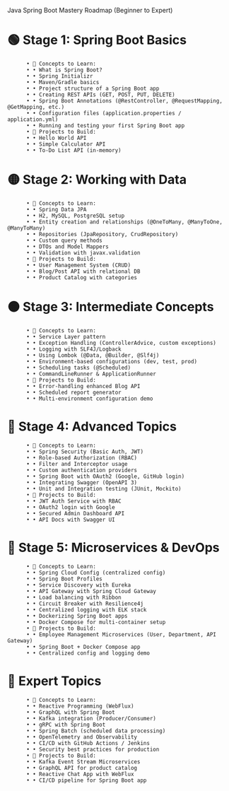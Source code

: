 Java Spring Boot Mastery Roadmap (Beginner to Expert)
# 🟢 Stage 1: Spring Boot Basics
          •	🔧 Concepts to Learn:
          •	• What is Spring Boot?
          •	• Spring Initializr
          •	• Maven/Gradle basics
          •	• Project structure of a Spring Boot app
          •	• Creating REST APIs (GET, POST, PUT, DELETE)
          •	• Spring Boot Annotations (@RestController, @RequestMapping, @GetMapping, etc.)
          •	• Configuration files (application.properties / application.yml)
          •	• Running and testing your first Spring Boot app
          •	🧩 Projects to Build:
          •	• Hello World API
          •	• Simple Calculator API
          •	• To-Do List API (in-memory)
# 🟡 Stage 2: Working with Data
          •	🔧 Concepts to Learn:
          •	• Spring Data JPA
          •	• H2, MySQL, PostgreSQL setup
          •	• Entity creation and relationships (@OneToMany, @ManyToOne, @ManyToMany)
          •	• Repositories (JpaRepository, CrudRepository)
          •	• Custom query methods
          •	• DTOs and Model Mappers
          •	• Validation with javax.validation
          •	🧩 Projects to Build:
          •	• User Management System (CRUD)
          •	• Blog/Post API with relational DB
          •	• Product Catalog with categories
# 🟠 Stage 3: Intermediate Concepts
          •	🔧 Concepts to Learn:
          •	• Service Layer pattern
          •	• Exception Handling (ControllerAdvice, custom exceptions)
          •	• Logging with SLF4J/Logback
          •	• Using Lombok (@Data, @Builder, @Slf4j)
          •	• Environment-based configurations (dev, test, prod)
          •	• Scheduling tasks (@Scheduled)
          •	• CommandLineRunner & ApplicationRunner
          •	🧩 Projects to Build:
          •	• Error-handling enhanced Blog API
          •	• Scheduled report generator
          •	• Multi-environment configuration demo
# 🔵 Stage 4: Advanced Topics
          •	🔧 Concepts to Learn:
          •	• Spring Security (Basic Auth, JWT)
          •	• Role-based Authorization (RBAC)
          •	• Filter and Interceptor usage
          •	• Custom authentication providers
          •	• Spring Boot with OAuth2 (Google, GitHub login)
          •	• Integrating Swagger (OpenAPI 3)
          •	• Unit and Integration testing (JUnit, Mockito)
          •	🧩 Projects to Build:
          •	• JWT Auth Service with RBAC
          •	• OAuth2 login with Google
          •	• Secured Admin Dashboard API
          •	• API Docs with Swagger UI
# 🔴 Stage 5: Microservices & DevOps
          •	🔧 Concepts to Learn:
          •	• Spring Cloud Config (centralized config)
          •	• Spring Boot Profiles
          •	• Service Discovery with Eureka
          •	• API Gateway with Spring Cloud Gateway
          •	• Load balancing with Ribbon
          •	• Circuit Breaker with Resilience4j
          •	• Centralized logging with ELK stack
          •	• Dockerizing Spring Boot apps
          •	• Docker Compose for multi-container setup
          •	🧩 Projects to Build:
          •	• Employee Management Microservices (User, Department, API Gateway)
          •	• Spring Boot + Docker Compose app
          •	• Centralized config and logging demo
# 🧠 Expert Topics
          •	🔧 Concepts to Learn:
          •	• Reactive Programming (WebFlux)
          •	• GraphQL with Spring Boot
          •	• Kafka integration (Producer/Consumer)
          •	• gRPC with Spring Boot
          •	• Spring Batch (scheduled data processing)
          •	• OpenTelemetry and Observability
          •	• CI/CD with GitHub Actions / Jenkins
          •	• Security best practices for production
          •	🧩 Projects to Build:
          •	• Kafka Event Stream Microservices
          •	• GraphQL API for product catalog
          •	• Reactive Chat App with WebFlux
          •	• CI/CD pipeline for Spring Boot app
